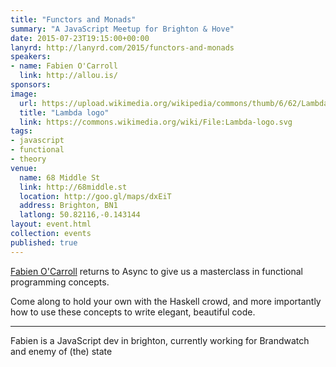 ```yaml
---
title: "Functors and Monads"
summary: "A JavaScript Meetup for Brighton & Hove"
date: 2015-07-23T19:15:00+00:00
lanyrd: http://lanyrd.com/2015/functors-and-monads
speakers:
- name: Fabien O'Carroll
  link: http://allou.is/
sponsors:
image:
  url: https://upload.wikimedia.org/wikipedia/commons/thumb/6/62/Lambda-logo.svg/2000px-Lambda-logo.svg.png
  title: "Lambda logo"
  link: https://commons.wikimedia.org/wiki/File:Lambda-logo.svg
tags:
- javascript
- functional
- theory
venue:
  name: 68 Middle St
  link: http://68middle.st
  location: http://goo.gl/maps/dxEiT
  address: Brighton, BN1
  latlong: 50.82116,-0.143144
layout: event.html
collection: events
published: true
---
```


[Fabien O'Carroll][fabien] returns to Async to give us a masterclass in functional programming concepts.

Come along to hold your own with the Haskell crowd, and more importantly how to use these concepts to write elegant, beautiful code.

***

Fabien is a JavaScript dev in brighton, currently working for Brandwatch and enemy of (the) state

[fabien]: http://allou.is/ 
